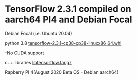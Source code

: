 # TensorFlow 2.3.1 compiled on aarch64 PI4 and Debian Focal

Debian Focal (i.e. Ubuntu 20.04)

python 3.8
[tensorflow-2.3.1-cp38-cp38-linuxx86_64.whl](https://1drv.ms/u/s!ArHAPNFYUSGMh_gkRItwkyvlpaJxLg?e=anBN8F)

-No CUDA support

c++ libraries
[libtensorflow.tar.gz](https://1drv.ms/u/s!ArHAPNFYUSGMh_gji1x7C2KqxB7nDA?e=TLxQYy)


Rapberry PI 4(August 2020 Beta OS - Debian aarch64)

